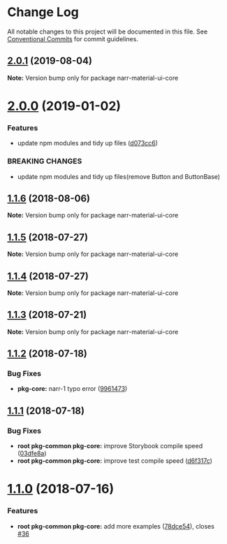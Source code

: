 # Change Log

All notable changes to this project will be documented in this file.
See [Conventional Commits](https://conventionalcommits.org) for commit guidelines.

## [2.0.1](https://github.com/narr/narr-material-ui/compare/narr-material-ui-core@2.0.0...narr-material-ui-core@2.0.1) (2019-08-04)

**Note:** Version bump only for package narr-material-ui-core






# [2.0.0](https://github.com/narr/narr-material-ui/compare/narr-material-ui-core@1.1.6...narr-material-ui-core@2.0.0) (2019-01-02)

### Features

- update npm modules and tidy up files ([d073cc6](https://github.com/narr/narr-material-ui/commit/d073cc6))

### BREAKING CHANGES

- update npm modules and tidy up files(remove Button and ButtonBase)

<a name="1.1.6"></a>

## [1.1.6](https://github.com/narr/narr-material-ui/compare/narr-material-ui-core@1.1.5...narr-material-ui-core@1.1.6) (2018-08-06)

**Note:** Version bump only for package narr-material-ui-core

<a name="1.1.5"></a>

## [1.1.5](https://github.com/narr/narr-material-ui/compare/narr-material-ui-core@1.1.4...narr-material-ui-core@1.1.5) (2018-07-27)

**Note:** Version bump only for package narr-material-ui-core

<a name="1.1.4"></a>

## [1.1.4](https://github.com/narr/narr-material-ui/compare/narr-material-ui-core@1.1.3...narr-material-ui-core@1.1.4) (2018-07-27)

**Note:** Version bump only for package narr-material-ui-core

<a name="1.1.3"></a>

## [1.1.3](https://github.com/narr/narr-material-ui/compare/narr-material-ui-core@1.1.2...narr-material-ui-core@1.1.3) (2018-07-21)

**Note:** Version bump only for package narr-material-ui-core

<a name="1.1.2"></a>

## [1.1.2](https://github.com/narr/narr-material-ui/compare/narr-material-ui-core@1.1.1...narr-material-ui-core@1.1.2) (2018-07-18)

### Bug Fixes

- **pkg-core:** narr-1 typo error ([9961473](https://github.com/narr/narr-material-ui/commit/9961473))

<a name="1.1.1"></a>

## [1.1.1](https://github.com/narr/narr-material-ui/compare/narr-material-ui-core@1.1.0...narr-material-ui-core@1.1.1) (2018-07-18)

### Bug Fixes

- **root pkg-common pkg-core:** improve Storybook compile speed ([03dfe8a](https://github.com/narr/narr-material-ui/commit/03dfe8a))
- **root pkg-common pkg-core:** improve test compile speed ([d6f317c](https://github.com/narr/narr-material-ui/commit/d6f317c))

<a name="1.1.0"></a>

# [1.1.0](https://github.com/narr/narr-material-ui/compare/narr-material-ui-core@1.0.0...narr-material-ui-core@1.1.0) (2018-07-16)

### Features

- **root pkg-common pkg-core:** add more examples ([78dce54](https://github.com/narr/narr-material-ui/commit/78dce54)), closes [#36](https://github.com/narr/narr-material-ui/issues/36)
